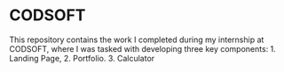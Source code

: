 # CODSOFT
This repository contains the work I completed during my internship at CODSOFT, where I was tasked with developing three key components:  1. Landing Page, 2. Portfolio. 3. Calculator
